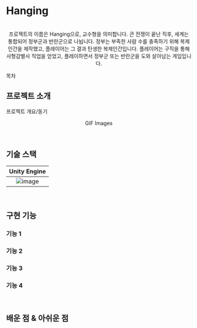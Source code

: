 # Hanging

<p align="center">
  <br>
    프로젝트의 이름은 Hanging으로, 교수형을 의미합니다.
    큰 전쟁이 끝난 직후, 세계는 통합되어 정부군과 반란군으로 나뉩니다. 정부는 부족한 사람 수를 충족하기 위해 복제인간을 제작했고, 플레이어는 그 결과 탄생한 복제인간입니다.
    플레이어는 구직을 통해 사형감별사 직업을 얻었고, 플레이하면서 정부군 또는 반란군을 도와 살아남는 게임입니다.
  <br>
</p>

목차

## 프로젝트 소개

<p align="justify">
프로젝트 개요/동기
</p>

<p align="center">
GIF Images
</p>

<br>

## 기술 스택

| Unity Engine |
| :----------: |
| ![image](https://user-images.githubusercontent.com/40791869/215348449-62c4e9d1-2171-490c-a8f8-209a2b0e1585.png) |

<br>

## 구현 기능

### 기능 1

### 기능 2

### 기능 3

### 기능 4

<br>

## 배운 점 & 아쉬운 점

<p align="justify">

</p>

<br>

<!-- Stack Icon Refernces -->

[js]: /images/stack/javascript.svg
[ts]: /images/stack/typescript.svg
[react]: /images/stack/react.svg
[node]: /images/stack/node.svg
